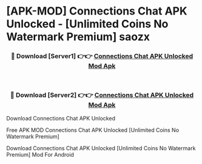 # [APK-MOD] Connections Chat APK Unlocked - [Unlimited Coins No Watermark Premium] saozx



<div align="center">
<h3>🔴 Download [Server1] 👉👉 <a href="https://momento.my/?title=Connections_Chat_APK_Unlocked">Connections Chat APK Unlocked Mod Apk</a></h3><br>

<h3>🔴 Download [Server2] 👉👉 <a href="https://momento.my/?title=Connections_Chat_APK_Unlocked">Connections Chat APK Unlocked Mod Apk</a></h3>
</div>



Download Connections Chat APK Unlocked 

Free APK MOD Connections Chat APK Unlocked [Unlimited Coins No Watermark Premium]

Download Connections Chat APK Unlocked [Unlimited Coins No Watermark Premium] Mod For Android

